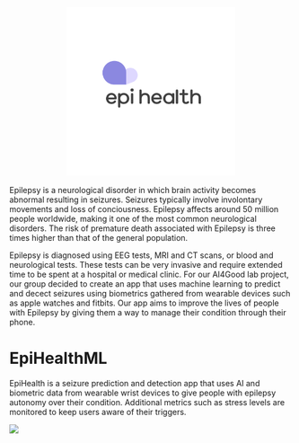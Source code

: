 <p align="center"><img src="Branding/logo.png" height="300" width="auto"></p>

Epilepsy is a neurological disorder in which brain activity becomes abnormal resulting in seizures. Seizures typically involve involontary movements and loss of conciousness. Epilepsy affects around 50 million people worldwide, making it one of the most common neurological disorders. The risk of premature death associated with Epilepsy is three times higher than that of the general population. 

Epilepsy is diagnosed using EEG tests, MRI and CT scans, or blood and neurological tests. These tests can be very invasive and require extended time to be spent at a hospital or medical clinic. For our AI4Good lab project, our group decided to create an app that uses machine learning to predict and decect seizures using biometrics gathered from wearable devices such as apple watches and fitbits. Our app aims to improve the lives of people with Epilepsy by giving them a way to manage their condition through their phone.   

# EpiHealthML

EpiHealth is a seizure prediction and detection app that uses AI and biometric data from wearable wrist devices to give people with epilepsy autonomy over their condition. Additional metrics such as stress levels are monitored to keep users aware of their triggers.

<img src="https://user-images.githubusercontent.com/34406441/174195546-175c0a0b-d1b9-4b8d-bf3b-fb9f1eae9119.png" width="600" height=auto>
